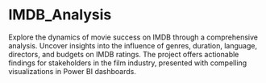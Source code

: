 # IMDB_Analysis
Explore the dynamics of movie success on IMDB through a comprehensive analysis. Uncover insights into the influence of genres, duration, language, directors, and budgets on IMDB ratings. The project offers actionable findings for stakeholders in the film industry, presented with compelling visualizations in Power BI dashboards.

